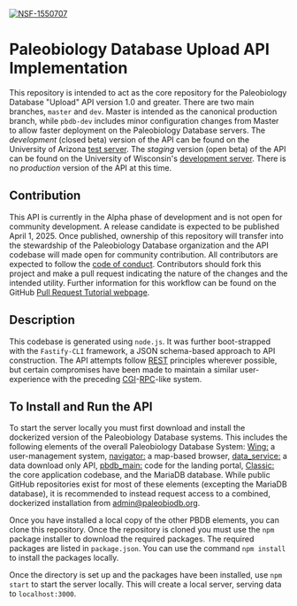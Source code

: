 [![NSF-1550707](https://img.shields.io/badge/NSF-1948831-blue.svg)](https://nsf.gov/awardsearch/showAward?AWD_ID=1948831)

# Paleobiology Database Upload API Implementation

This repository is intended to act as the core repository for the Paleobiology Database "Upload" API version 1.0 and greater.  There are two main branches, `master` and `dev`.  Master is intended as the canonical production branch, while `pbdb-dev` includes minor configuration changes from Master to allow faster deployment on the Paleobiology Database servers.  The *development* (closed beta) version of the API can be found on the University of Arizona [test server](https://testpaleobiodb.colo-prod-aws.arizona.edu/pbdbupload/api/v1/help). The *staging* version (open beta) of the API can be found on the University of Wisconsin's [development server](https://dev.paleobiodb.org/pbdbupload/api/v1/help). There is no *production* version of the API at this time.

## Contribution

This API is currently in the Alpha phase of development and is not open for community development. A release candidate is expected to be published April 1, 2025. Once published, ownership of this repository will transfer into the stewardship of the Paleobiology Database organization and the API codebase will made open for community contribution. All contributors are expected to follow the [code of conduct](./code_of_conduct.md).  Contributors should fork this project and make a pull request indicating the nature of the changes and the intended utility.  Further information for this workflow can be found on the GitHub [Pull Request Tutorial webpage](https://help.github.com/articles/about-pull-requests/).

## Description
This codebase is generated using `node.js`. It was further boot-strapped with the `Fastify-CLI` framework, a JSON schema-based approach to API construction. The API attempts follow [REST](https://restfulapi.net/) principles wherever possible, but certain compromises have been made to maintain a similar user-experience with the preceding [CGI](https://www.ibm.com/docs/en/i/7.5?topic=programming-cgi-process)-[RPC](https://aws.amazon.com/compare/the-difference-between-rpc-and-rest/)-like system.

## To Install and Run the API
To start the server locally you must first download and install the dockerized version of the Paleobiology Database systems. This includes the following elements of the overall Paleobiology Database System: [Wing:](https://github.com/paleobiodb/Wing) a user-management system, [navigator:](https://github.com/paleobiodb/navigator) a map-based browser, [data_service:](https://github.com/paleobiodb/data_service) a data download only API, [pbdb_main:](https://github.com/paleobiodb/pbdb-main) code for the landing portal, [Classic:](https://github.com/paleobiodb/classic) the core application codebase, and the MariaDB database. While public GitHub repositories exist for most of these elements (excepting the MariaDB database), it is recommended to instead request access to a combined, dockerized installation from admin@paleobiodb.org.

Once you have installed a local copy of the other PBDB elements, you can clone this repository. Once the repository is cloned you must use the `npm` package installer to download the required packages.  The required packages are listed in `package.json`.  You can use the command `npm install` to install the packages locally.

Once the directory is set up and the packages have been installed, use `npm start` to start the server locally.  This will create a local server, serving data to `localhost:3000`.
